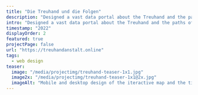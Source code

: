 ```yaml
---
title: "Die Treuhand und die Folgen"
description: "Designed a vast data portal about the Treuhand and the paths of East German companies after the German reunification. A timeline, an interactive map and an object calague make the research accessible. Grimme Online Award Nominee 2024."
intro: "Designed a vast data portal about the Treuhand and the paths of East German companies after the German reunification. A timeline, an interactive map and an object calague make the research accessible. Grimme Online Award Nominee 2024."
timestamp: "2022"
displayOrder: 2
featured: true
projectPage: false
url: "https://treuhandanstalt.online"
tags:
  - web design
teaser:
  image: "/media/projectimg/treuhand-teaser-1x1.jpg"
  image2x: "/media/projectimg/treuhand-teaser-1x1@2x.jpg"
  imageAlt: "Mobile and desktop design of the iteractive map and the timeline with important milestones. Label that the project was nomminated for the Grimme Online Award 2024"
---
```

